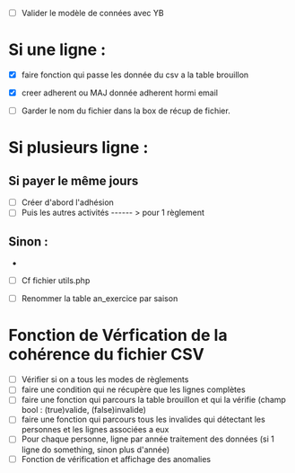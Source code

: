 - [ ] Valider le modèle de connées avec YB
# Si une ligne :
- [x] faire fonction qui passe les donnée du csv a la table brouillon
- [x] creer adherent ou MAJ donnée adherent hormi email
- [ ] Garder le nom du fichier dans la box de récup de fichier.


# Si plusieurs ligne :
## Si payer le même jours
- [ ] Créer d'abord l'adhésion
- [ ] Puis les autres activités  ------ > pour 1 règlement
## Sinon :
-


- [ ] Cf fichier utils.php
- [ ] Renommer la table an_exercice par saison



# Fonction de Vérfication de la cohérence du fichier CSV
- [ ] Vérifier si on a tous les modes de règlements
- [ ] faire une condition qui ne récupère que les lignes complètes
- [ ] faire une fonction qui parcours la table brouillon et qui la vérifie (champ bool : (true)valide, (false)invalide)
- [ ] faire une fonction qui parcours tous les invalides qui détectant les personnes et les lignes associées a eux
- [ ] Pour chaque personne, ligne par année traitement des données (si 1 ligne do something, sinon plus d'année)
- [ ] Fonction de vérification et affichage des anomalies